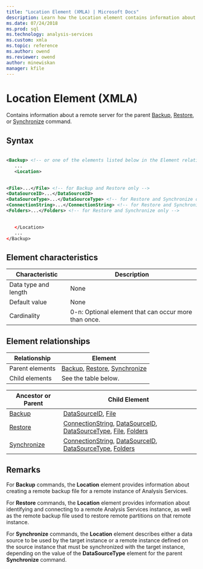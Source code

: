```yaml
---
title: "Location Element (XMLA) | Microsoft Docs"
description: Learn how the Location element contains information about a remote server for the parent Backup, Restore, or Synchronize command.
ms.date: 07/24/2018
ms.prod: sql
ms.technology: analysis-services
ms.custom: xmla
ms.topic: reference
ms.author: owend
ms.reviewer: owend
author: minewiskan
manager: kfile
---
```

# Location Element (XMLA)

  Contains information about a remote server for the parent [Backup](../xml-elements-commands/backup-element-xmla.md), [Restore](../xml-elements-commands/restore-element-xmla.md), or [Synchronize](../xml-elements-commands/synchronize-element-xmla.md) command.  
  
## Syntax  
  
```xml  
  
<Backup> <!-- or one of the elements listed below in the Element relationships table -->  
   ...  
   <Location>  
```  
  
```xml  
  
<File>...</File> <!-- for Backup and Restore only -->  
<DataSourceID>...</DataSourceID>  
<DataSourceType>...</DataSourceType> <!-- for Restore and Synchronize only -->  
<ConnectionString>...</ConnectionString> <!-- for Restore and Synchronize only -->  
<Folders>...</Folders> <!-- for Restore and Synchronize only -->  
```  
  
```xml  
  
   </Location>  
   ...  
</Backup>  
```  
  
## Element characteristics  
  
|Characteristic|Description|  
|--------------------|-----------------|  
|Data type and length|None|  
|Default value|None|  
|Cardinality|0-n: Optional element that can occur more than once.|  
  
## Element relationships  
  
|Relationship|Element|  
|------------------|-------------|  
|Parent elements|[Backup](../xml-elements-commands/backup-element-xmla.md), [Restore](../xml-elements-commands/restore-element-xmla.md), [Synchronize](../xml-elements-commands/synchronize-element-xmla.md)|  
|Child elements|See the table below.|  
  
|Ancestor or Parent|Child Element|  
|------------------------|-------------------|  
|[Backup](../xml-elements-commands/backup-element-xmla.md)|[DataSourceID](../xml-elements-properties/datasourceid-element-xmla.md), [File](../xml-elements-properties/file-element-xmla.md)|  
|[Restore](../xml-elements-commands/restore-element-xmla.md)|[ConnectionString](../xml-elements-properties/connectionstring-element-xmla.md), [DataSourceID](../xml-elements-properties/datasourceid-element-xmla.md), [DataSourceType](../xml-elements-properties/datasourcetype-element-xmla.md), [File](../xml-elements-properties/file-element-xmla.md), [Folders](../xml-elements-properties/folders-element-xmla.md)|  
|[Synchronize](../xml-elements-commands/synchronize-element-xmla.md)|[ConnectionString](../xml-elements-properties/connectionstring-element-xmla.md), [DataSourceID](../xml-elements-properties/datasourceid-element-xmla.md), [DataSourceType](../xml-elements-properties/datasourcetype-element-xmla.md), [Folders](../xml-elements-properties/folders-element-xmla.md)|  
  
## Remarks  
 For **Backup** commands, the **Location** element provides information about creating a remote backup file for a remote instance of Analysis Services.  
  
 For **Restore** commands, the **Location** element provides information about identifying and connecting to a remote Analysis Services instance, as well as the remote backup file used to restore remote partitions on that remote instance.  
  
 For **Synchronize** commands, the **Location** element describes either a data source to be used by the target instance or a remote instance defined on the source instance that must be synchronized with the target instance, depending on the value of the **DataSourceType** element for the parent **Synchronize** command.  
 